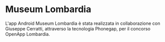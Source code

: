Museum Lombardia
================

L'app Android Museum Lombardia è stata realizzata in collaborazione con Giuseppe Cerratti, attraverso la tecnologia Phonegap, per il concorso OpenApp Lombardia.




